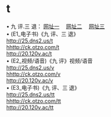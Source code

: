 # t
 &#8226; 九 评.三 退：
<a href="http://25.dns2.us/t/" target="_blank">网址一</a>
　<a href="http://ck.otzo.com/v/" target="_blank">网址二</a>
　<a href="http://20.120v.ac/tt/" target="_blank">网址三</a>
　<br />
&#8226; (E1_电子书)《九 评、三 退》<br />
  <a href="http://25.dns2.us/t/" target="_blank">http://25.dns2.us/t</a><br />
  <a href="http://ck.otzo.com/t/" target="_blank">hhttp://ck.otzo.com/t</a><br />
<a href="http://20.120v.ac/t/" target="_blank">http://20.120v.ac/t</a><br />
 &#8226;  (E2_视频/语音)《九 评》视频/语音<br />
  <a href="http://25.dns2.us/v/" target="_blank">http://25.dns2.us/v</a><br />
  <a href="http://ck.otzo.com/v/" target="_blank">hhttp://ck.otzo.com/v</a><br />
<a href="http://20.120v.ac/v/" target="_blank">http://20.120v.ac/v</a><br />
 &#8226;  (E3_电子书)《九 评、三 退》<br />
  <a href="http://25.dns2.us/tt/" target="_blank">http://25.dns2.us/tt</a><br />
  <a href="http://ck.otzo.com/tt/" target="_blank">hhttp://ck.otzo.com/tt</a><br />
<a href="http://20.120v.ac/tt/" target="_blank">http://20.120v.ac/tt</a>

